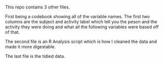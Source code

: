 This repo contains 3 other files. 

First being a codebook showing all of the variable names. The first two columns are the subject and activity label which tell you the peson
and the activity they were doing and what all the following variables were based off of that. 

The second file is an R Analysis script which is how I cleaned the data and made it more digestable. 

The last file is the tidied data. 
